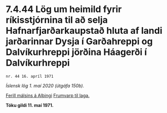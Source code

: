 # 7.4.44 Lög um heimild fyrir ríkisstjórnina til að selja Hafnarfjarðarkaupstað hluta af landi jarðarinnar Dysja í Garðahreppi og Dalvíkurhreppi jörðina Háagerði í Dalvíkurhreppi

`nr. 44 16. apríl 1971`

_Íslensk lög 1. maí 2020 (útgáfa 150b)._

[Ferill málsins á Alþingi](https://www.althingi.is/thingstorf/thingmalalistar-eftir-thingum/ferill/?ltg=91&mnr=241)
[Frumvarp til laga.](https://www.althingi.is/altext/91/s/pdf/0464.pdf)

**Tóku gildi 11. maí 1971.**

